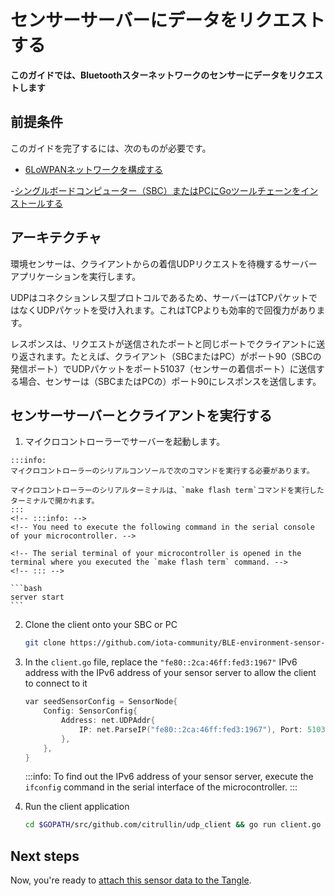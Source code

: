 # センサーサーバーにデータをリクエストする
<!-- # Request data from the sensor servers -->

**このガイドでは、Bluetoothスターネットワークのセンサーにデータをリクエストします**
<!-- **In this guide, you request data from the sensors in your Bluetooth star network** -->

## 前提条件
<!-- ## Prerequisites -->

このガイドを完了するには、次のものが必要です。
<!-- To complete this guide, you need the following: -->

- [6LoWPANネットワークを構成する](set-up-a-bluetooth-star-network.md)
<!-- - [Configure a 6LoWPAN network](set-up-a-bluetooth-star-network.md) -->
-[シングルボードコンピューター（SBC）またはPCにGoツールチェーンをインストールする](https://golang.org/doc/install)
<!-- - [Install the Go toolchain on a single-board computer (SBC) or a PC](https://golang.org/doc/install) -->

## アーキテクチャ
<!-- ## Architecture -->

環境センサーは、クライアントからの着信UDPリクエストを待機するサーバーアプリケーションを実行します。
<!-- The environment sensor runs a server application that waits for incoming UDP requests from a client. -->

UDPはコネクションレス型プロトコルであるため、サーバーはTCPパケットではなくUDPパケットを受け入れます。これはTCPよりも効率的で回復力があります。
<!-- The server accepts UDP packets instead of TCP ones because UDP is a connection-less protocol, which is more efficient and more resilient than TCP. -->

レスポンスは、リクエストが送信されたポートと同じポートでクライアントに送り返されます。たとえば、クライアント（SBCまたはPC）がポート90（SBCの発信ポート）でUDPパケットをポート51037（センサーの着信ポート）に送信する場合、センサーは（SBCまたはPCの）ポート90にレスポンスを送信します。
<!-- Responses are sent back to the client on the same port from which the request was sent. For example, if the client (the SBC or the PC) sends a UDP packet on port 90 (outgoing-port at the SBC) to port 51037 (incoming-port on the sensor), the sensor sends the response to port 90 (on the SBC or PC). -->

## センサーサーバーとクライアントを実行する
<!-- ## Run the sensor server and client -->

1. マイクロコントローラーでサーバーを起動します。
  <!-- 1. Start the server on your microcontroller -->

    :::info:
    マイクロコントローラーのシリアルコンソールで次のコマンドを実行する必要があります。

    マイクロコントローラーのシリアルターミナルは、`make flash term`コマンドを実行したターミナルで開かれます。
    :::
    <!-- :::info: -->
    <!-- You need to execute the following command in the serial console of your microcontroller. -->

    <!-- The serial terminal of your microcontroller is opened in the terminal where you executed the `make flash term` command. -->
    <!-- ::: -->

    ```bash
    server start
    ```

2. Clone the client onto your SBC or PC

    ```bash
    git clone https://github.com/iota-community/BLE-environment-sensor-client.git $GOPATH/src/github.com/citrullin/udp_client
    ```

3. In the `client.go` file, replace the `"fe80::2ca:46ff:fed3:1967"` IPv6 address with the IPv6 address of your sensor server to allow the client to connect to it

    ```c
    var seedSensorConfig = SensorNode{
        Config: SensorConfig{
            Address: net.UDPAddr{
                IP: net.ParseIP("fe80::2ca:46ff:fed3:1967"), Port: 51037, Zone: interfaceName,
            },
        },
    }
    ```

    :::info:
    To find out the IPv6 address of your sensor server, execute the `ifconfig` command in the serial interface of the microcontroller.
    :::
    
4. Run the client application

    ```bash
    cd $GOPATH/src/github.com/citrullin/udp_client && go run client.go
    ```

## Next steps

Now, you're ready to [attach this sensor data to the Tangle](../how-to-guides/run-an-environment-to-tangle-app.md).
